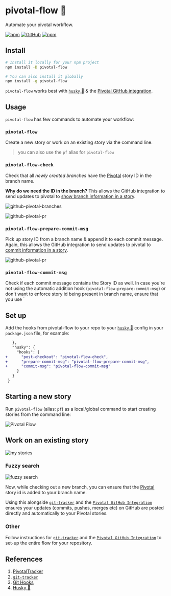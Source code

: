 # pivotal-flow 🔀

Automate your pivotal workflow.

[![npm](https://img.shields.io/npm/v/pivotal-flow?style=flat-square)](https://www.npmjs.com/package/pivotal-flow)
[![GitHub](https://img.shields.io/github/license/cleartax/pivotal-flow?style=flat-square)](https://github.com/ClearTax/pivotal-flow/blob/master/LICENSE.md)
[![npm](https://img.shields.io/npm/dw/pivotal-flow?style=flat-square)](https://www.npmjs.com/package/pivotal-flow)

## Install

```sh
# Install it locally for your npm project
npm install -D pivotal-flow

# You can also install it globally
npm install -g pivotal-flow
```

`pivotal-flow` works best with [`husky` 🐶][husky] & the [Pivotal GitHub integration][pivotal-github].

## Usage

`pivotal-flow` has few commands to automate your workflow:

### `pivotal-flow`

Create a new story or work on an existing story via the command line.
> you can also use the `pf` alias for `pivotal-flow`

### `pivotal-flow-check`

Check that all _newly created branches_ have the [Pivotal][pivotal] story ID in the branch name.

**Why do we need the ID in the branch?**
This allows the GitHub integration to send updates to pivotal to [show branch information in a story](https://www.pivotaltracker.com/help/articles/github_integration/#using-the-github-integration-branches).

![github-pivotal-branches](https://www.pivotaltracker.com/help/kb_assets/github_integration_4@2x.png)

![github-pivotal-pr](https://www.pivotaltracker.com/help/kb_assets/github_integration_8@2x.png)

### `pivotal-flow-prepare-commit-msg`

Pick up story ID from a branch name & append it to each commit message. Again, this allows the GitHub integration to send updates to pivotal to [commit information in a story](https://www.pivotaltracker.com/help/articles/github_integration/#using-the-github-integration-commits).

![github-pivotal-pr](https://www.pivotaltracker.com/help/kb_assets/github_integration_11@2x.png)

### `pivotal-flow-commit-msg`

Check if each commit message contains the Story ID as well.
In case you're not using the automatic addition hook (`pivotal-flow-prepare-commit-msg`) or don't want to enforce story id being present in branch name, ensure that you use `

## Set up

Add the hooks from pivotal-flow to your repo to your [`husky` 🐶][husky] config in your `package.json` file, for example:

```diff
   },
   "husky": {
     "hooks": {
+      "post-checkout": "pivotal-flow-check",
+      "prepare-commit-msg": "pivotal-flow-prepare-commit-msg",
+      "commit-msg": "pivotal-flow-commit-msg"
     }
   }
 }
```

## Starting a new story

Run `pivotal-flow` (alias: `pf`) as a local/global command to start creating stories from the command line:

![Pivotal Flow](https://assets1.cleartax-cdn.com/cleargst-frontend/misc/1567511137_pivotal_flow.gif)

## Work on an existing story

![my stories](https://assets1.cleartax-cdn.com/cleargst-frontend/misc/1567672934_mystories.gif)

### Fuzzy search

![fuzzy search](https://assets1.cleartax-cdn.com/cleargst-frontend/misc/1567672849_fuzzy_search.gif)

Now, while checking out a new branch, you can ensure that the [Pivotal][pivotal] story id is added to your branch name.

Using this alongside [`git-tracker`][git-tracker] and the [`Pivotal GitHub Integration`][pivotal-github] ensures your updates (commits, pushes, merges etc) on GitHub are posted directly and automatically to your Pivotal stories.

### Other

Follow instructions for [`git-tracker`][git-tracker] and the [`Pivotal GitHub Integration`][pivotal-github] to set-up the entire flow for your repository.

## References

1. [PivotalTracker][pivotal]
1. [`git-tracker`][git-tracker]
1. [Git Hooks][git-hooks]
1. [Husky 🐶][husky]

[pivotal]: https://www.pivotaltracker.com/features
[husky]: https://github.com/typicode/husky
[git-tracker]: https://github.com/stevenharman/git_tracker
[git-hooks]: https://git-scm.com/docs/githooks#_post_checkout
[pivotal-github]: https://www.pivotaltracker.com/help/articles/github_integration/
